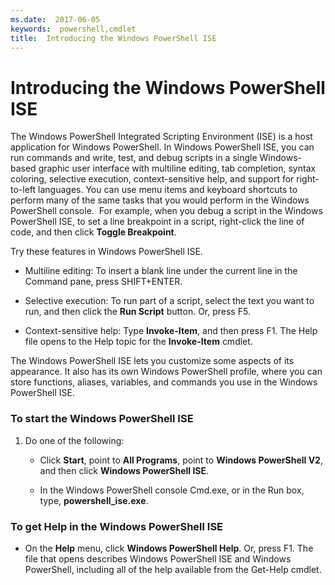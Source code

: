 ```yaml
---
ms.date:  2017-06-05
keywords:  powershell,cmdlet
title:  Introducing the Windows PowerShell ISE
---
```


# Introducing the Windows PowerShell ISE
The Windows PowerShell Integrated Scripting Environment (ISE) is a host application for Windows PowerShell. In Windows PowerShell ISE, you can run commands and write, test, and debug scripts in a single Windows-based graphic user interface with multiline editing, tab completion, syntax coloring, selective execution, context-sensitive help, and support for right-to-left languages.
You can use menu items and keyboard shortcuts to perform many of the same tasks that you would perform in the Windows PowerShell console.  For example, when you debug a script in the Windows PowerShell ISE, to set a line breakpoint in a script, right-click the line of code, and then click **Toggle Breakpoint**.

Try these features in Windows PowerShell ISE.

-   Multiline editing: To insert a blank line under the current line in the Command pane, press SHIFT+ENTER.

-   Selective execution: To run part of a script, select the text you want to run, and then click the **Run Script** button. Or, press F5.

-   Context-sensitive help: Type **Invoke-Item**, and then press F1. The Help file opens to the Help topic for the **Invoke-Item** cmdlet.

The Windows PowerShell ISE lets you customize some aspects of its appearance. It also has its own Windows PowerShell profile, where you can store functions, aliases, variables, and commands you use in the Windows PowerShell ISE.

### To start the Windows PowerShell ISE

1.  Do one of the following:

    -   Click **Start**, point to **All Programs**, point to **Windows PowerShell V2**, and then click **Windows PowerShell ISE**.

    -   In the Windows PowerShell console Cmd.exe, or in the Run box, type, **powershell_ise.exe**.

### To get Help in the Windows PowerShell ISE

-   On the **Help** menu, click **Windows PowerShell Help**. Or, press F1. The file that opens describes Windows PowerShell ISE and Windows PowerShell, including all of the help available from the Get-Help cmdlet.

